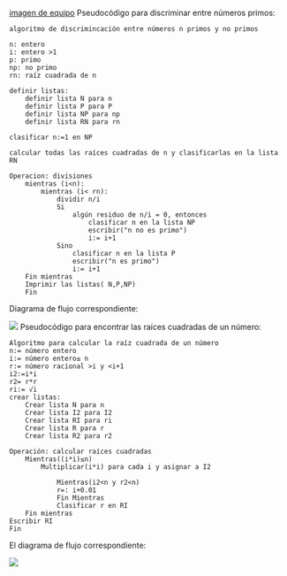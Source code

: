[imagen de equipo](https://www.google.com/url?sa=i&url=https%3A%2F%2Fwww.redbubble.com%2Fi%2Fsticker%2FHttp-error-418-I-m-a-teapot-by-razaldo%2F91052843.EJUG5&psig=AOvVaw0lo6n9u2eRShp1BGE3pLwC&ust=1709052264346000&source=images&cd=vfe&opi=89978449&ved=0CBIQjRxqFwoTCIDXxYH9yYQDFQAAAAAdAAAAABAE)
Pseudocódigo para discriminar entre números primos:
```
algoritmo de discrimincación entre números n primos y no primos

n: entero
i: entero >1
p: primo
np: no primo
rn: raíz cuadrada de n

definir listas:
    definir lista N para n
    definir lista P para P
    definir lista NP para np
    definir lista RN para rn

clasificar n:=1 en NP

calcular todas las raíces cuadradas de n y clasificarlas en la lista RN

Operacion: divisiones
    mientras (i<n):
        mientras (i< rn):
            dividir n/i
            Si 
                algún residuo de n/i = 0, entonces 
                    clasificar n en la lista NP
                    escribir("n no es primo") 
                    i:= i+1
            Sino    
                clasificar n en la lista P
                escribir("n es primo")
                i:= i+1
    Fin mientras
    Imprimir las listas( N,P,NP)
    Fin
```
Diagrama de flujo correspondiente:

[![](https://mermaid.ink/img/pako:eNp9k91O4zAQhV9l5CsQoBW35U-rtguoovyUq00qdbBdGMkdF8fZ1W7TR-oLcIO0fbGdtG7LQpdIkZKj7zjnjJ2J0t5Y1VA5D53_qZ8wRLhvHeUMcn3dISZNfje9HhycVjpYDBU0M0dFROjCGAMCz19GNvgCuH_0EW4l-OYdPN4Gt1crv6d5K_4t4XcpSVgnOM_45LAvaDsJTXm-yOiE4fSw_0a7zDQ6XToMEL3BApzcAUnbAnSJJmAtGguuTrFpukghLA1Ji3fpms9qm-WGREvfuBDwevLnVXSCY0l4Nq2txXxWQedzpuurG6nBe4si1wnuZIZ-kKFFXonyby6I6OC5tMBfaFWzI-4rWb7tINiCTOnrPgJA3VF8Z9NEXq2jdbPmptyyrWXZn7cg-wrut3OrQ9QW4TajvfXIb0W421Rl2DKO_0EyD-hlqPEhDbweREGebbFaHnoCft8ZEqOj34JZB-PgZVf8riCDwUDtKxnVCMnIwZ_UrlzFJzuyuWrIo7FDLF3M5Z-YCopl9L1frFUjhtLuq3JsMNoW4WPA0VKc_gW30BXb?type=png)](https://mermaid.live/edit#pako:eNp9k91O4zAQhV9l5CsQoBW35U-rtguoovyUq00qdbBdGMkdF8fZ1W7TR-oLcIO0fbGdtG7LQpdIkZKj7zjnjJ2J0t5Y1VA5D53_qZ8wRLhvHeUMcn3dISZNfje9HhycVjpYDBU0M0dFROjCGAMCz19GNvgCuH_0EW4l-OYdPN4Gt1crv6d5K_4t4XcpSVgnOM_45LAvaDsJTXm-yOiE4fSw_0a7zDQ6XToMEL3BApzcAUnbAnSJJmAtGguuTrFpukghLA1Ji3fpms9qm-WGREvfuBDwevLnVXSCY0l4Nq2txXxWQedzpuurG6nBe4si1wnuZIZ-kKFFXonyby6I6OC5tMBfaFWzI-4rWb7tINiCTOnrPgJA3VF8Z9NEXq2jdbPmptyyrWXZn7cg-wrut3OrQ9QW4TajvfXIb0W421Rl2DKO_0EyD-hlqPEhDbweREGebbFaHnoCft8ZEqOj34JZB-PgZVf8riCDwUDtKxnVCMnIwZ_UrlzFJzuyuWrIo7FDLF3M5Z-YCopl9L1frFUjhtLuq3JsMNoW4WPA0VKc_gW30BXb)
Pseudocódigo para encontrar las raíces cuadradas de un número:
```
Algoritmo para calcular la raíz cuadrada de un número
n:= número entero
i:= número entero≤ n
r:= número racional >i y <i+1
i2:=i*i
r2= r*r
ri:= √i
crear listas:
    Crear lista N para n
    Crear lista I2 para I2
    Crear lista RI para ri
    Crear lista R para r
    Crear lista R2 para r2

Operación: calcular raíces cuadradas
    Mientras((i*i)≤n)
        Multiplicar(i*i) para cada i y asignar a I2

            Mientras(i2<n y r2<n)
            r=: i+0.01
            Fin Mientras
            Clasificar r en RI
    Fin mientras
Escribir RI
Fin

```
El diagrama de flujo correspondiente:

[![](https://mermaid.ink/img/pako:eNp9kk1OG0EQha9S6hXhJ8IsB5IIsB2MDYvAbiaSKz1tKKmn29T0CBmP9zlD7sAF2CDhm-QkqZ4ZK5ETZdU_7-tXT9W1VNrnRiUqczPrH_U9coDb_nHmTndO7Z1nCoWHOTKCRqsriwwWgXH9_AS6wpwxR8gNVA7c-qUw7N_FxwcHH2vNBrmGs3RCZUC4bm3c1y39vNOp1enkb6TfIV9ahLf1y40-aoGf338QRChzfcE-p_wBGArjPMNDZYD2erCAAheb87bhoDMcHXWhdqm1OxNouHx7NWW8-8PSfVoJcP5_edDJpXeNvgDe7XLJi9_cMEYp1881XMTotHf4_rAXA1xEgw3gfA2jVFssaUZaPgbWLzaQ_FfToJEwMEkpiQa9zU1tnPSrs4KxhBn8O-tE9LGs48g1YWLhMTTHWPoqNaVm-kYsfY_2V1G73hmSQ0tPkmfOXpuyGYjpdKr2lYxHgZTLuC0zB5CpcG8Kk6lEtrmZYWVDJpO4EhSr4G8WTqskcGX2VTXPMZg-4R1joZIZ2tKsfgHVhfAg?type=png)](https://mermaid.live/edit#pako:eNp9kk1OG0EQha9S6hXhJ8IsB5IIsB2MDYvAbiaSKz1tKKmn29T0CBmP9zlD7sAF2CDhm-QkqZ4ZK5ETZdU_7-tXT9W1VNrnRiUqczPrH_U9coDb_nHmTndO7Z1nCoWHOTKCRqsriwwWgXH9_AS6wpwxR8gNVA7c-qUw7N_FxwcHH2vNBrmGs3RCZUC4bm3c1y39vNOp1enkb6TfIV9ahLf1y40-aoGf338QRChzfcE-p_wBGArjPMNDZYD2erCAAheb87bhoDMcHXWhdqm1OxNouHx7NWW8-8PSfVoJcP5_edDJpXeNvgDe7XLJi9_cMEYp1881XMTotHf4_rAXA1xEgw3gfA2jVFssaUZaPgbWLzaQ_FfToJEwMEkpiQa9zU1tnPSrs4KxhBn8O-tE9LGs48g1YWLhMTTHWPoqNaVm-kYsfY_2V1G73hmSQ0tPkmfOXpuyGYjpdKr2lYxHgZTLuC0zB5CpcG8Kk6lEtrmZYWVDJpO4EhSr4G8WTqskcGX2VTXPMZg-4R1joZIZ2tKsfgHVhfAg)

